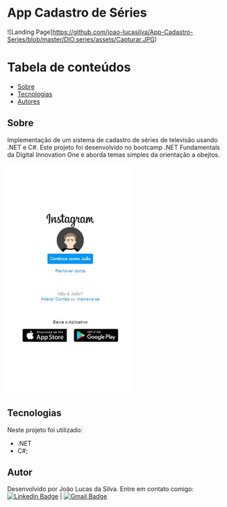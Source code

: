  # App Cadastro de Séries

![Landing Page]https://github.com/joao-lucasilva/App-Cadastro-Series/blob/master/DIO.series/assets/Capturar.JPG)

Tabela de conteúdos
=================
   * [Sobre](#sobre)
   * [Tecnologias](#tecnologias)
   * [Autores](#autores)
 
## Sobre

Implementação de um sistema de cadastro de séries de televisão usando .NET e C#. Este projeto foi desenvolvido no bootcamp .NET Fundamentals da Digital Innovation One e aborda temas simples da orientação a obejtos. 

![Landing Page Mobile](https://github.com/joao-lucasilva/Instagram-Landing-Page/blob/master/img/screenshot2.JPG)

## Tecnologias
Neste projeto foi utilizado:
 -  .NET
 -  C#;

## Autor
Desenvolvido por João Lucas da Silva.
Entre em contato comigo:
 [![Linkedin Badge](https://img.shields.io/badge/-JoaoLucas-blue?style=flat-square&logo=Linkedin&logoColor=white&link=https://www.linkedin.com/in/tgmarinho/)]([https://www.linkedin.com/in/joaolucassilva-812819165/](https://www.linkedin.com/in/joaolucassilva-812819165/)) | [![Gmail Badge](https://img.shields.io/badge/-joao.lsilva1198@gmail.com-c14438?style=flat-square&logo=Gmail&logoColor=white&link=mailto:tgmarinho@gmail.com)](mailto:joao.lsilva1198@gmail.com)
